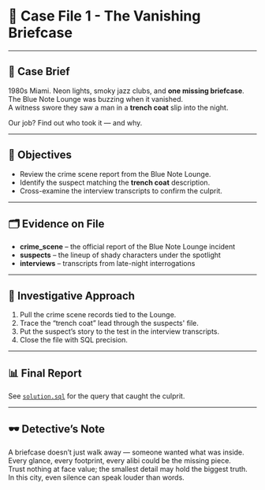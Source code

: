 # 💼 Case File 1 - The Vanishing Briefcase

---

## 📖 Case Brief
1980s Miami. Neon lights, smoky jazz clubs, and **one missing briefcase**.  
The Blue Note Lounge was buzzing when it vanished.  
A witness swore they saw a man in a **trench coat** slip into the night.  

Our job? Find out who took it — and why.  

---

## 🎯 Objectives
- Review the crime scene report from the Blue Note Lounge.  
- Identify the suspect matching the **trench coat** description.  
- Cross-examine the interview transcripts to confirm the culprit.  

---

## 🗂️ Evidence on File
- **crime_scene** – the official report of the Blue Note Lounge incident  
- **suspects** – the lineup of shady characters under the spotlight  
- **interviews** – transcripts from late-night interrogations  

---

## 🔎 Investigative Approach
1. Pull the crime scene records tied to the Lounge.  
2. Trace the “trench coat” lead through the suspects' file.  
3. Put the suspect’s story to the test in the interview transcripts.  
4. Close the file with SQL precision.  

---

## 📊 Final Report
See [`solution.sql`](solution.sql) for the query that caught the culprit.

---

## 🕶️ Detective’s Note
A briefcase doesn’t just walk away — someone wanted what was inside.  
Every glance, every footprint, every alibi could be the missing piece.  
Trust nothing at face value; the smallest detail may hold the biggest truth.  
In this city, even silence can speak louder than words.

